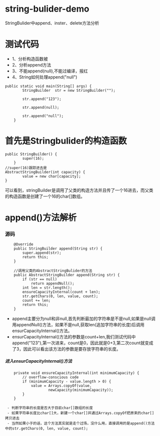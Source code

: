 # string-bulider-demo
StringBulider中append、inster、delete方法分析
# 测试代码
- 1、分析构造函数被
- 2、分析append方法
- 3、不能append(null),不能过编译，报红
- 4、String如何处理append("null")
```
public static void main(String[] args) {
        StringBuilder  str = new StringBuilder("");

        str.append("123");

        str.append(null);

        str.append("null");
    }
```
# 首先是Stringbulider的构造函数
```
public StringBuilder() {
        super(16);
    }
//super(16)跟踪进去是
AbstractStringBuilder(int capacity) {
        value = new char[capacity];
}
```
可以看到，stringBuilder是调用了父类的构造方法并且传了一个16进去，而父类的构造函数是创建了一个16的char[]数组。
# append()方法解析
### 源码
```
    @Override
    public StringBuilder append(String str) {
        super.append(str);
        return this;
    }
    
    //调用父类的AbstractStringBulider的方法
    public AbstractStringBuilder append(String str) {
        if (str == null)
            return appendNull();
        int len = str.length();
        ensureCapacityInternal(count + len);
        str.getChars(0, len, value, count);
        count += len;
        return this;
    }
```
- append主要分为null和非null,首先判断最加的字符串是不是null,如果是null调用appendNull()方法，如果不是null,获取len(追加字符串的长度)后调用ensurCapacityInternal()方法。
- ensurCapacityInternal()方法的参数是count+len,我们测试代码中append("123"),第一次进来，count是0，因此就是0+3,第二次count就变成了3，因此可以看出该方法的参数是要存放字符串的长度。
##### 进入ensurCapacityInternal()方法
```
    private void ensureCapacityInternal(int minimumCapacity) {
        // overflow-conscious code
        if (minimumCapacity - value.length > 0) {
            value = Arrays.copyOf(value,
                    newCapacity(minimumCapacity));
        }
    }
```
     - 判断字符串的长度是否大于目前char[]数组的长度
     - 如果字符串长度比char[]大，新建一个char[]并通过Arrays.copyOf把原来的char[]拷贝进去
     - 当然如果小于的话，这个方法其实就是走个过场，没什么用，直接调用的是append()方法中的str.getChars(0, len, value, count);
